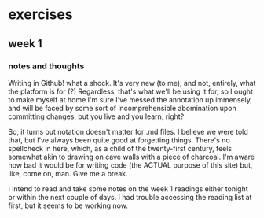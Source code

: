 # exercises

## week 1

### notes and thoughts
Writing in Github! what a shock. It's very new (to me), and not, entirely, what the platform is for (?) 
Regardless, that's what we'll be using it for, so I ought to make myself at home
I'm sure I've messed the annotation up immensely, and will be faced by some sort of incomprehensible abomination upon committing changes, but you live and you learn, right?

So, it turns out notation doesn't matter for .md files. I believe we were told that, but I've always been quite good at forgetting things. There's no spellcheck in here, which, as a child of the twenty-first century, feels somewhat akin to drawing on cave walls with a piece of charcoal. I'm aware how bad it would be for writing code (the ACTUAL purpose of this site) but, like, come on, man. Give me a break.

I intend to read and take some notes on the week 1 readings either tonight or within the next couple of days. I had trouble accessing the reading list at first, but it seems to be working now. 

